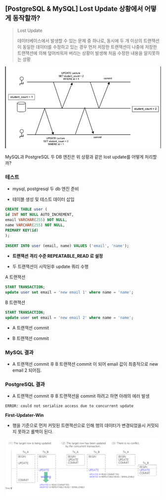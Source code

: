 ## [PostgreSQL & MySQL] Lost Update 상황에서 어떻게 동작할까?

> Lost Update 
> 
> 데이터베이스에서 발생할 수 있는 문제 중 하나로, 동시에 두 개 이상의 트랜잭션이 동일한 데이터를 수정하고 있는 경우 먼저 저장한 트랜잭션이 나중에 저장한 트랜잭션에 의해 덮어씌워져 버리는 상황이 발생해 처음 수정한 내용을 알지못하는 상황 

<img src="lost-update.png">

MySQL과 PostgreSQL 두 DB 엔진은 위 상황과 같은 lost update를 어떻게 처리할까?


### 테스트
- mysql, postgresql 두 db 엔진 준비

- 테이블 생성 및 테스트 데이터 삽입


```sql
CREATE TABLE user (
id INT NOT NULL AUTO_INCREMENT,
email VARCHAR(255) NOT NULL,
name VARCHAR(255) NOT NULL,
PRIMARY KEY(id)
);

INSERT INTO user (email, name) VALUES ('email', 'name');
```
- **트랜잭션 격리 수준 REPEATABLE_READ 로 설정**

- 두 트랜잭션이 시작된후 update 쿼리 수행

A 트랜잭션
```sql
START TRANSACTION;
update user set email = 'new email 1' where name = 'name';
```
B 트랜잭션
```sql
START TRANSACTION;
update user set email = 'new email 2' where name = 'name';
```
- A 트랜잭션 commit

- B 트랜잭션 commit

### MySQL 결과
- A 트랜잭션 commit 후 B 트랜잭션 commit 이 되어 email 값이 최종적으로 new email 2 되어짐.

### PostgreSQL 결과
- A 트랜잭션 commit 후 B 트랜잭션을 commit 하려고 하면 아래의 에러 발생
```
ERROR: could not serialize access due to concurrent update
```
**First-Updater-Win**
- 행을 기준으로 먼저 커밋된 트랜잭션으로 인해 행의 데이터가 변경되었을시 커밋되지 못하고 롤백이 된다.
<img src="first-updater-win.png">
